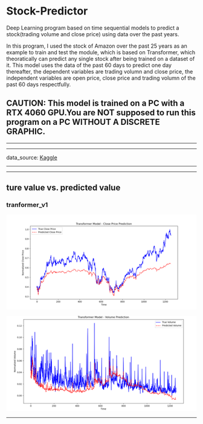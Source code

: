 # Stock-Predictor
Deep Learning program based on time sequential models to predict a stock(trading volume and close price) using data over the past years.

In this program, I used the stock of Amazon over the past 25 years as an example to train and test the module, which is based on Transformer, which theoratically can predict any single stock after being trained on a dataset of it.
This model uses the data of the past 60 days to predict one day thereafter, the dependent variables are trading volumn and close price, the independent variables are open price, close price and trading volumn of the past 60 days respectfully.

## **CAUTION**: **This model is trained on a PC with a RTX 4060 GPU.You are NOT supposed to run this program on a PC WITHOUT A DISCRETE GRAPHIC.** 
---

---
data_source: <a href='https://www.kaggle.com/datasets/meharshanali/amazon-stocks-2025'>Kaggle</a>


---

---
## ture value vs. predicted value

### tranformer_v1
![alt text](<pic/transformer_v1/close price.png>)

![alt text](pic/transformer_v1/volumn.png)

---

